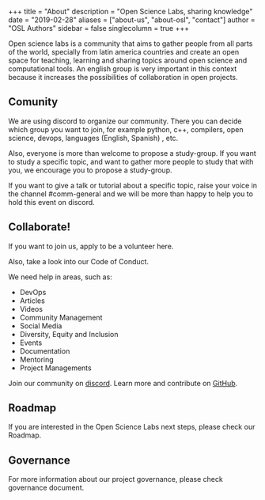 +++
title = "About"
description = "Open Science Labs, sharing knowledge"
date = "2019-02-28"
aliases = ["about-us", "about-osl", "contact"]
author = "OSL Authors"
sidebar = false
singlecolumn = true
+++

Open science labs is a community that aims to gather people from all parts of the world, specially from latin america countries and create an open space for teaching, learning and sharing topics around open science and computational tools. An english group is very important in this context because it increases the possibilities of collaboration in open projects.

## Comunity

We are using discord to organize our community. There you can decide which group you want to join, for example python, c++, compilers, open science, devops, languages (English, Spanish) , etc.

Also, everyone is more than welcome to propose a study-group. If you want to study a specific topic, and want to gather more people to study that with you, we encourage you to propose a study-group.

If you want to give a talk or tutorial about a specific topic, raise your voice in the channel #comm-general and we will be more than happy to help you to hold this event on discord.

## Collaborate!

If you want to join us, apply to be a volunteer here.

Also, take a look into our Code of Conduct.

We need help in areas, such as:

* DevOps
* Articles
* Videos
* Community Management
* Social Media
* Diversity, Equity and Inclusion
* Events
* Documentation
* Mentoring
* Project Managements

Join our community on [discord](https://opensciencelabs.org/discord).
Learn more and contribute on [GitHub](https://github.com/opensciencelabs).

## Roadmap

If you are interested in the Open Science Labs next steps, please check our Roadmap.

## Governance

For more information about our project governance, please check governance document.
